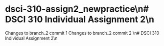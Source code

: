 # dsci-310-assign2_newpractice\n# DSCI 310 Individual Assignment 2\n
Changes to branch_2 commit 1
Changes to branch_2 commit 2
\n# DSCI 310 Individual Assignment 2\n
